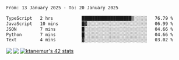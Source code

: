 <!--START_SECTION:waka-->

```txt
From: 13 January 2025 - To: 20 January 2025

TypeScript   2 hrs           ███████████████████▒░░░░░   76.79 %
JavaScript   10 mins         █▓░░░░░░░░░░░░░░░░░░░░░░░   06.99 %
JSON         7 mins          █░░░░░░░░░░░░░░░░░░░░░░░░   04.66 %
Python       7 mins          █░░░░░░░░░░░░░░░░░░░░░░░░   04.66 %
Text         4 mins          ▓░░░░░░░░░░░░░░░░░░░░░░░░   03.02 %
```

<!--END_SECTION:waka-->
<a href="https://github.com/anuraghazra/github-readme-stats">
  <img align="left" src="https://github-readme-stats.vercel.app/api?username=Tanesan&count_private=true&show_icons=true" />
<img align="left" src="https://github-readme-stats.vercel.app/api/top-langs/?username=Tanesan" />
</a>

[![ktanemur's 42 stats](https://badge42.vercel.app/api/v2/cl1wslf6s002109l771rng2w8/stats?cursusId=21&coalitionId=62)](https://github.com/JaeSeoKim/badge42)
